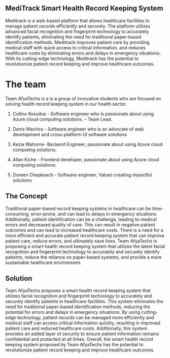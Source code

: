 ## MediTrack Smart Health Record Keeping System

Meditrack is a web-based platform that allows healthcare facilities to manage patient records efficiently and securely. The platform utilizes advanced facial recognition and fingerprint technology to accurately identify patients, eliminating the need for traditional paper-based identification methods. Meditrack improves patient care by providing medical staff with quick access to critical information, and reduces healthcare costs by eliminating errors and delays in emergency situations. With its cutting-edge technology, Meditrack has the potential to revolutionize patient record keeping and improve healthcare outcomes.

# The team
Team AfyaTechs is a is a group of innovative students who are focused on solving health record keeping system in our health sector.


1. Collins Kesuibai - Software engineer who is passionate about using Azure cloud computing solutions. – Team Lead.

2. Denis Wachira - Software engineer who is an advocate of web development and cross-platform UI software solutions 

3. Kezia Wahome- Backend Engineer, passionate about using Azure cloud computing solutions.

4. Allan Kiche -  Frontend developer, passionate about using Azure cloud computing solutions.

5. Doreen Chepkoech - Software engineer, Values creating impactful solutions

## The Concept
Traditional paper-based record keeping systems in healthcare can be time-consuming, error-prone, and can lead to delays in emergency situations. Additionally, patient identification can be a challenge, leading to medical errors and decreased quality of care. This can result in negative patient outcomes and can lead to increased healthcare costs. There is a need for a more efficient and accurate patient record keeping system that can improve patient care, reduce errors, and ultimately save lives. Team AfyaTechs is proposing a smart health record keeping system that utilizes the latest facial recognition and fingerprint technology to accurately and securely identify patients, reduce the reliance on paper-based systems, and provide a more sustainable healthcare environment.

## Solution
Team AfyaTechs proposes a smart health record keeping system that utilizes facial recognition and fingerprint technology to accurately and securely identify patients in healthcare facilities. This system eliminates the need for traditional paper-based identification methods, reducing the potential for errors and delays in emergency situations. By using cutting-edge technology, patient records can be managed more efficiently and medical staff can access critical information quickly, resulting in improved patient care and reduced healthcare costs. Additionally, this system provides an added layer of security to ensure patient information remains confidential and protected at all times. Overall, the smart health record keeping system proposed by Team AfyaTechs has the potential to revolutionize patient record keeping and improve healthcare outcomes.

